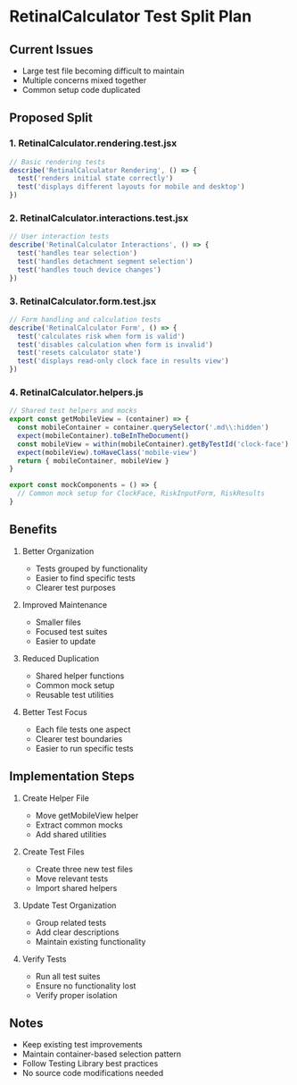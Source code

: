 # RetinalCalculator Test Split Plan

## Current Issues
- Large test file becoming difficult to maintain
- Multiple concerns mixed together
- Common setup code duplicated

## Proposed Split

### 1. RetinalCalculator.rendering.test.jsx
```jsx
// Basic rendering tests
describe('RetinalCalculator Rendering', () => {
  test('renders initial state correctly')
  test('displays different layouts for mobile and desktop')
})
```

### 2. RetinalCalculator.interactions.test.jsx
```jsx
// User interaction tests
describe('RetinalCalculator Interactions', () => {
  test('handles tear selection')
  test('handles detachment segment selection')
  test('handles touch device changes')
})
```

### 3. RetinalCalculator.form.test.jsx
```jsx
// Form handling and calculation tests
describe('RetinalCalculator Form', () => {
  test('calculates risk when form is valid')
  test('disables calculation when form is invalid')
  test('resets calculator state')
  test('displays read-only clock face in results view')
})
```

### 4. RetinalCalculator.helpers.js
```jsx
// Shared test helpers and mocks
export const getMobileView = (container) => {
  const mobileContainer = container.querySelector('.md\\:hidden')
  expect(mobileContainer).toBeInTheDocument()
  const mobileView = within(mobileContainer).getByTestId('clock-face')
  expect(mobileView).toHaveClass('mobile-view')
  return { mobileContainer, mobileView }
}

export const mockComponents = () => {
  // Common mock setup for ClockFace, RiskInputForm, RiskResults
}
```

## Benefits

1. Better Organization
   - Tests grouped by functionality
   - Easier to find specific tests
   - Clearer test purposes

2. Improved Maintenance
   - Smaller files
   - Focused test suites
   - Easier to update

3. Reduced Duplication
   - Shared helper functions
   - Common mock setup
   - Reusable test utilities

4. Better Test Focus
   - Each file tests one aspect
   - Clearer test boundaries
   - Easier to run specific tests

## Implementation Steps

1. Create Helper File
   - Move getMobileView helper
   - Extract common mocks
   - Add shared utilities

2. Create Test Files
   - Create three new test files
   - Move relevant tests
   - Import shared helpers

3. Update Test Organization
   - Group related tests
   - Add clear descriptions
   - Maintain existing functionality

4. Verify Tests
   - Run all test suites
   - Ensure no functionality lost
   - Verify proper isolation

## Notes
- Keep existing test improvements
- Maintain container-based selection pattern
- Follow Testing Library best practices
- No source code modifications needed

